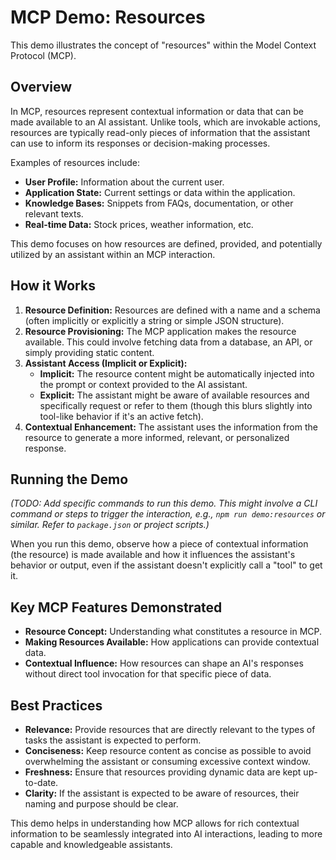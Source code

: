# MCP Demo: Resources

This demo illustrates the concept of "resources" within the Model Context Protocol (MCP).

## Overview

In MCP, resources represent contextual information or data that can be made available to an AI assistant. Unlike tools, which are invokable actions, resources are typically read-only pieces of information that the assistant can use to inform its responses or decision-making processes.

Examples of resources include:

- **User Profile:** Information about the current user.
- **Application State:** Current settings or data within the application.
- **Knowledge Bases:** Snippets from FAQs, documentation, or other relevant texts.
- **Real-time Data:** Stock prices, weather information, etc.

This demo focuses on how resources are defined, provided, and potentially utilized by an assistant within an MCP interaction.

## How it Works

1.  **Resource Definition:** Resources are defined with a name and a schema (often implicitly or explicitly a string or simple JSON structure).
2.  **Resource Provisioning:** The MCP application makes the resource available. This could involve fetching data from a database, an API, or simply providing static content.
3.  **Assistant Access (Implicit or Explicit):**
    - **Implicit:** The resource content might be automatically injected into the prompt or context provided to the AI assistant.
    - **Explicit:** The assistant might be aware of available resources and specifically request or refer to them (though this blurs slightly into tool-like behavior if it's an active fetch).
4.  **Contextual Enhancement:** The assistant uses the information from the resource to generate a more informed, relevant, or personalized response.

## Running the Demo

_(TODO: Add specific commands to run this demo. This might involve a CLI command or steps to trigger the interaction, e.g., `npm run demo:resources` or similar. Refer to `package.json` or project scripts.)_

When you run this demo, observe how a piece of contextual information (the resource) is made available and how it influences the assistant's behavior or output, even if the assistant doesn't explicitly call a "tool" to get it.

## Key MCP Features Demonstrated

- **Resource Concept:** Understanding what constitutes a resource in MCP.
- **Making Resources Available:** How applications can provide contextual data.
- **Contextual Influence:** How resources can shape an AI's responses without direct tool invocation for that specific piece of data.

## Best Practices

- **Relevance:** Provide resources that are directly relevant to the types of tasks the assistant is expected to perform.
- **Conciseness:** Keep resource content as concise as possible to avoid overwhelming the assistant or consuming excessive context window.
- **Freshness:** Ensure that resources providing dynamic data are kept up-to-date.
- **Clarity:** If the assistant is expected to be aware of resources, their naming and purpose should be clear.

This demo helps in understanding how MCP allows for rich contextual information to be seamlessly integrated into AI interactions, leading to more capable and knowledgeable assistants.
